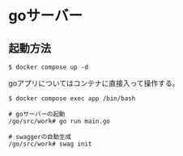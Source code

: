 # goサーバー

## 起動方法
```
$ docker compose up -d
```

goアプリについてはコンテナに直接入って操作する。

```
$ docker compose exec app /bin/bash

# goサーバーの起動
/go/src/work# go run main.go

# swaggerの自動生成
/go/src/work# swag init
```
